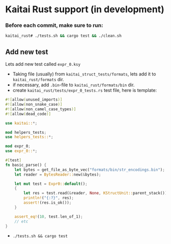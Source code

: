 # Kaitai Rust support (in development)

### Before each commit, make sure to run:

```sh
kaitai_rust# ./tests.sh && cargo test && ./clean.sh
```
## Add new test
Lets add new test called `expr_0.ksy`
- Taking file (usually) from `kaitai_struct_tests/formats`, lets add it to `kaitai_rust/formats` dir.
- if necessary, add `.bin`-file to `kaitai_rust/formats/bin` dir.
- create `kaitai_rust/tests/expr_0_tests.rs` test file, here is template:
```rust
#![allow(unused_imports)]
#![allow(non_snake_case)]
#![allow(non_camel_case_types)]
#![allow(dead_code)]

use kaitai::*;

mod helpers_tests;
use helpers_tests::*;

mod expr_0;
use expr_0::*;

#[test]
fn basic_parse() {
    let bytes = get_file_as_byte_vec("formats/bin/str_encodings.bin");
    let reader = BytesReader::new(&bytes);

    let mut test = Expr0::default();
    {
        let res = test.read(&reader, None, KStructUnit::parent_stack());
        println!("{:?}", res);
        assert!(res.is_ok());
    }

    assert_eq!(10, test.len_of_1);
    // etc
}
```
- `./tests.sh && cargo test`
